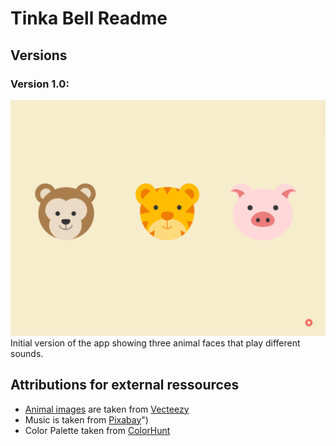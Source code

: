 # Tinka Bell Readme

## Versions

### Version 1.0: 

![](misc/v1.0.png)
Initial version of the app showing three animal faces that play different sounds.




## Attributions for external ressources


* [Animal images](https://www.vecteezy.com/vector-art/426152-animal-faces) are taken from  <a href="https://www.vecteezy.com/free-vector/face">Vecteezy</a>
* Music is taken from [Pixabay]("https://pixabay.com/?utm_source=link-attribution&amp;utm_medium=referral&amp;utm_campaign=music&amp;utm_content=51")")
* Color Palette taken from [ColorHunt](https://colorhunt.co/palette/212737)

